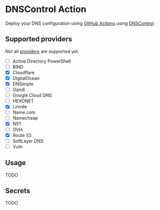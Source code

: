 # DNSControl Action

Deploy your DNS configuration using [GitHub Actions](https://github.com/actions)
using [DNSControl](https://github.com/StackExchange/dnscontrol/).

## Supported providers

Not all [providers](https://stackexchange.github.io/dnscontrol/provider-list) are
supported yet.

- [ ] Active Directory PowerShell
- [ ] BIND
- [x] Cloudflare
- [x] DigitalOcean
- [x] DNSimple
- [ ] Gandi
- [ ] Google Cloud DNS
- [ ] HEXONET
- [x] Linode
- [ ] Name.com
- [ ] Namecheap
- [x] NS1
- [ ] OVH
- [x] Route 53
- [ ] SoftLayer DNS
- [ ] Vultr

## Usage

TODO

## Secrets

TODO
